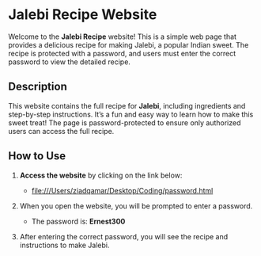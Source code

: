 # Jalebi Recipe Website

Welcome to the **Jalebi Recipe** website! This is a simple web page that provides a delicious recipe for making Jalebi, a popular Indian sweet. The recipe is protected with a password, and users must enter the correct password to view the detailed recipe.

## Description

This website contains the full recipe for **Jalebi**, including ingredients and step-by-step instructions. It’s a fun and easy way to learn how to make this sweet treat! The page is password-protected to ensure only authorized users can access the full recipe.

## How to Use

1. **Access the website** by clicking on the link below:
   - [file:///Users/ziadqamar/Desktop/Coding/password.html](https:/file:///Users/ziadqamar/Desktop/Coding/password.html/)

2. When you open the website, you will be prompted to enter a password.
   - The password is: **Ernest300**

3. After entering the correct password, you will see the recipe and instructions to make Jalebi.
